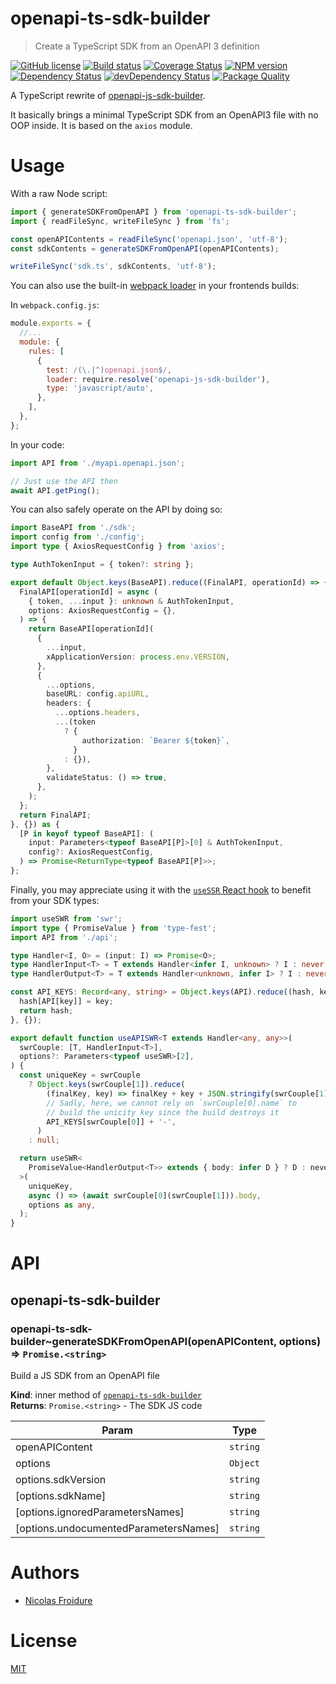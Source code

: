 [//]: # ( )
[//]: # (This file is automatically generated by a `metapak`)
[//]: # (module. Do not change it  except between the)
[//]: # (`content:start/end` flags, your changes would)
[//]: # (be overridden.)
[//]: # ( )
# openapi-ts-sdk-builder
> Create a TypeScript SDK from an OpenAPI 3 definition

[![GitHub license](https://img.shields.io/badge/license-MIT-blue.svg)](https://github.com/nfroidure/openapi-ts-sdk-builder/blob/master/LICENSE)
[![Build status](https://travis-ci.com/nfroidure/openapi-ts-sdk-builder.svg?branch=master)](https://travis-ci.com/github/nfroidure/openapi-ts-sdk-builder)
[![Coverage Status](https://coveralls.io/repos/github/nfroidure/openapi-ts-sdk-builder/badge.svg?branch=master)](https://coveralls.io/github/nfroidure/openapi-ts-sdk-builder?branch=master)
[![NPM version](https://badge.fury.io/js/openapi-ts-sdk-builder.svg)](https://npmjs.org/package/openapi-ts-sdk-builder)
[![Dependency Status](https://david-dm.org/nfroidure/openapi-ts-sdk-builder.svg)](https://david-dm.org/nfroidure/openapi-ts-sdk-builder)
[![devDependency Status](https://david-dm.org/nfroidure/openapi-ts-sdk-builder/dev-status.svg)](https://david-dm.org/nfroidure/openapi-ts-sdk-builder#info=devDependencies)
[![Package Quality](https://npm.packagequality.com/shield/openapi-ts-sdk-builder.svg)](https://packagequality.com/#?package=openapi-ts-sdk-builder)


[//]: # (::contents:start)

A TypeScript rewrite of
[openapi-js-sdk-builder](https://github.com/sencrop/openapi-js-sdk-builder).

It basically brings a minimal TypeScript SDK from an OpenAPI3 file with no OOP
inside. It is based on the `axios` module.

# Usage

With a raw Node script:

```js
import { generateSDKFromOpenAPI } from 'openapi-ts-sdk-builder';
import { readFileSync, writeFileSync } from 'fs';

const openAPIContents = readFileSync('openapi.json', 'utf-8');
const sdkContents = generateSDKFromOpenAPI(openAPIContents);

writeFileSync('sdk.ts', sdkContents, 'utf-8');
```

You can also use the built-in
[webpack loader](https://webpack.js.org/contribute/writing-a-loader/) in your
frontends builds:

In `webpack.config.js`:

```js
module.exports = {
  //...
  module: {
    rules: [
      {
        test: /(\.|^)openapi.json$/,
        loader: require.resolve('openapi-js-sdk-builder'),
        type: 'javascript/auto',
      },
    ],
  },
};
```

In your code:

```js
import API from './myapi.openapi.json';

// Just use the API then
await API.getPing();
```

You can also safely operate on the API by doing so:

```ts
import BaseAPI from './sdk';
import config from './config';
import type { AxiosRequestConfig } from 'axios';

type AuthTokenInput = { token?: string };

export default Object.keys(BaseAPI).reduce((FinalAPI, operationId) => {
  FinalAPI[operationId] = async (
    { token, ...input }: unknown & AuthTokenInput,
    options: AxiosRequestConfig = {},
  ) => {
    return BaseAPI[operationId](
      {
        ...input,
        xApplicationVersion: process.env.VERSION,
      },
      {
        ...options,
        baseURL: config.apiURL,
        headers: {
          ...options.headers,
          ...(token
            ? {
                authorization: `Bearer ${token}`,
              }
            : {}),
        },
        validateStatus: () => true,
      },
    );
  };
  return FinalAPI;
}, {}) as {
  [P in keyof typeof BaseAPI]: (
    input: Parameters<typeof BaseAPI[P]>[0] & AuthTokenInput,
    config?: AxiosRequestConfig,
  ) => Promise<ReturnType<typeof BaseAPI[P]>>;
};
```

Finally, you may appreciate using it with the
[`useSSR` React hook](https://github.com/vercel/swr) to benefit from your SDK
types:

```ts
import useSWR from 'swr';
import type { PromiseValue } from 'type-fest';
import API from './api';

type Handler<I, O> = (input: I) => Promise<O>;
type HandlerInput<T> = T extends Handler<infer I, unknown> ? I : never;
type HandlerOutput<T> = T extends Handler<unknown, infer I> ? I : never;

const API_KEYS: Record<any, string> = Object.keys(API).reduce((hash, key) => {
  hash[API[key]] = key;
  return hash;
}, {});

export default function useAPISWR<T extends Handler<any, any>>(
  swrCouple: [T, HandlerInput<T>],
  options?: Parameters<typeof useSWR>[2],
) {
  const uniqueKey = swrCouple
    ? Object.keys(swrCouple[1]).reduce(
        (finalKey, key) => finalKey + key + JSON.stringify(swrCouple[1][key]),
        // Sadly, here, we cannot rely on `swrCouple[0].name` to
        // build the unicity key since the build destroys it
        API_KEYS[swrCouple[0]] + '-',
      )
    : null;

  return useSWR<
    PromiseValue<HandlerOutput<T>> extends { body: infer D } ? D : never
  >(
    uniqueKey,
    async () => (await swrCouple[0](swrCouple[1])).body,
    options as any,
  );
}
```

[//]: # (::contents:end)

# API
<a name="module_openapi-ts-sdk-builder"></a>

## openapi-ts-sdk-builder
<a name="module_openapi-ts-sdk-builder..generateSDKFromOpenAPI"></a>

### openapi-ts-sdk-builder~generateSDKFromOpenAPI(openAPIContent, options) ⇒ <code>Promise.&lt;string&gt;</code>
Build a JS SDK from an OpenAPI file

**Kind**: inner method of [<code>openapi-ts-sdk-builder</code>](#module_openapi-ts-sdk-builder)  
**Returns**: <code>Promise.&lt;string&gt;</code> - The SDK JS code  

| Param | Type |
| --- | --- |
| openAPIContent | <code>string</code> | 
| options | <code>Object</code> | 
| options.sdkVersion | <code>string</code> | 
| [options.sdkName] | <code>string</code> | 
| [options.ignoredParametersNames] | <code>string</code> | 
| [options.undocumentedParametersNames] | <code>string</code> | 


# Authors
- [Nicolas Froidure](https://insertafter.com/en/index.html)

# License
[MIT](https://github.com/nfroidure/openapi-ts-sdk-builder/blob/master/LICENSE)
